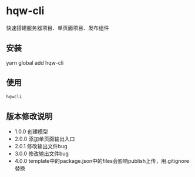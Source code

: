 # hqw-cli

快速搭建服务器项目、单页面项目、发布组件

## 安装

yarn global add hqw-cli

## 使用

``` cmd
hqwcli
```

## 版本修改说明

- 1.0.0 创建模型
- 2.0.0 添加单页面输出入口
- 2.0.1 修改输出文件bug
- 3.0.0 修改输出文件bug
- 4.0.0 template中的package.json中的files会影响publish上传，用.gitignore替换
